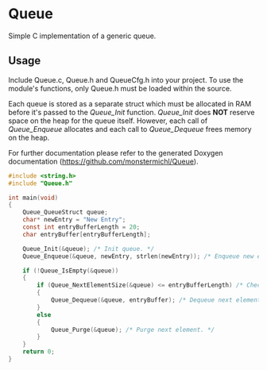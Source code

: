 # Queue
Simple C implementation of a generic queue.

## Usage
Include Queue.c, Queue.h and QueueCfg.h into your project. To use the module's functions, only Queue.h must be loaded within the source.

Each queue is stored as a separate struct which must be allocated in RAM before it's passed to the *Queue_Init* function. *Queue_Init* does **NOT** reserve space on the heap for the queue itself. However, each call of *Queue_Enqueue* allocates and each call to *Queue_Dequeue* frees memory on the heap.

For further documentation please refer to the generated Doxygen documentation (https://github.com/monstermichl/Queue).

```c
#include <string.h>
#include "Queue.h"

int main(void)
{
    Queue_QueueStruct queue;
    char* newEntry = "New Entry";
    const int entryBufferLength = 20;
    char entryBuffer[entryBufferLength];

    Queue_Init(&queue); /* Init queue. */
    Queue_Enqueue(&queue, newEntry, strlen(newEntry)); /* Enqueue new element. */

    if (!Queue_IsEmpty(&queue))
    {
        if (Queue_NextElementSize(&queue) <= entryBufferLength) /* Check next element size. */
        {
            Queue_Dequeue(&queue, entryBuffer); /* Dequeue next element into entryBuffer. */
        }
        else
        {
            Queue_Purge(&queue); /* Purge next element. */
        }
    }
    return 0;
}
```
